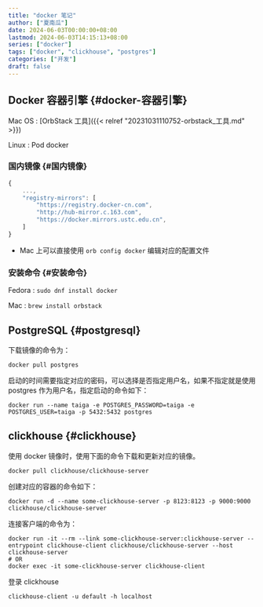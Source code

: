 ```yaml
---
title: "docker 笔记"
author: ["夏南瓜"]
date: 2024-06-03T00:00:00+08:00
lastmod: 2024-06-03T14:15:13+08:00
series: ["docker"]
tags: ["docker", "clickhouse", "postgres"]
categories: ["开发"]
draft: false
---
```


## Docker 容器引擎 {#docker-容器引擎}

Mac OS
: [OrbStack 工具]({{< relref "20231031110752-orbstack_工具.md" >}})

Linux
: Pod docker


### 国内镜像 {#国内镜像}

```javascript
{
    ...,
    "registry-mirrors": [
        "https://registry.docker-cn.com",
        "http://hub-mirror.c.163.com",
        "https://docker.mirrors.ustc.edu.cn",
    ]
}
```

-   Mac 上可以直接使用 `orb config docker` 编辑对应的配置文件


### 安装命令 {#安装命令}

Fedora
: `sudo dnf install docker`

Mac
: `brew install orbstack`


## PostgreSQL {#postgresql}

下载镜像的命令为：

```shell
docker pull postgres
```

启动的时间需要指定对应的密码，可以选择是否指定用户名，如果不指定就是使用 postgres 作为用户名，指定启动的命令如下：

```shell
docker run --name taiga -e POSTGRES_PASSWORD=taiga -e POSTGRES_USER=taiga -p 5432:5432 postgres
```


## clickhouse {#clickhouse}

使用 docker 镜像时，使用下面的命令下载和更新对应的镜像。

```shell
docker pull clickhouse/clickhouse-server
```

创建对应的容器的命令如下：

```shell
docker run -d --name some-clickhouse-server -p 8123:8123 -p 9000:9000 clickhouse/clickhouse-server
```

连接客户端的命令为：

```shell
docker run -it --rm --link some-clickhouse-server:clickhouse-server --entrypoint clickhouse-client clickhouse/clickhouse-server --host clickhouse-server
# OR
docker exec -it some-clickhouse-server clickhouse-client
```

登录 clickhouse

```shell
clickhouse-client -u default -h localhost
```
